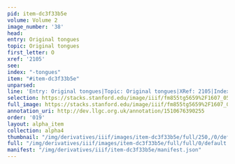 ```yaml
---
pid: item-dc3f33b5e
volume: Volume 2
image_number: '38'
head: 
entry: Original tongues
topic: Original tongues
first_letter: O
xref: '2105'
see: 
index: "-tongues"
item: "#item-dc3f33b5e"
unparsed: 
line: 'Entry: Original tongues|Topic: Original tongues|XRef: 2105|Index: -tongues|#item-dc3f33b5e'
selection: https://stacks.stanford.edu/image/iiif/fm855tg5659%2F1607_0505/791,836,2985,419/full/0/default.jpg
full_image: https://stacks.stanford.edu/image/iiif/fm855tg5659%2F1607_0505/full/full/0/default.jpg
annotation_uri: http://dev.llgc.org.uk/annotation/1510676390255
order: '019'
layout: alpha_item
collection: alpha4
thumbnail: "/img/derivatives/iiif/images/item-dc3f33b5e/full/250,/0/default.jpg"
full: "/img/derivatives/iiif/images/item-dc3f33b5e/full/full/0/default.jpg"
manifest: "/img/derivatives/iiif/item-dc3f33b5e/manifest.json"
---
```

